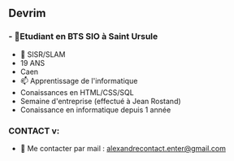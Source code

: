 ## Devrim

### - 🔭Etudiant en BTS SIO à Saint Ursule
- 🌱 SISR/SLAM
- 19 ANS 
- Caen
- 📫 Apprentissage de l'informatique
- Conaissances en HTML/CSS/SQL
- Semaine d'entreprise (effectué à Jean Rostand)
- Conaissance en informatique depuis 1 année
### CONTACT v:
-  💬 Me contacter par mail : alexandrecontact.enter@gmail.com
